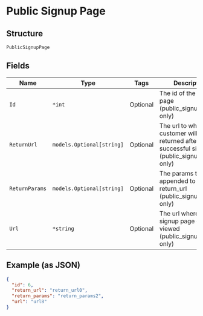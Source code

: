 
# Public Signup Page

## Structure

`PublicSignupPage`

## Fields

| Name | Type | Tags | Description |
|  --- | --- | --- | --- |
| `Id` | `*int` | Optional | The id of the signup page (public_signup_pages only) |
| `ReturnUrl` | `models.Optional[string]` | Optional | The url to which a customer will be returned after a successful signup (public_signup_pages only) |
| `ReturnParams` | `models.Optional[string]` | Optional | The params to be appended to the return_url (public_signup_pages only) |
| `Url` | `*string` | Optional | The url where the signup page can be viewed (public_signup_pages only) |

## Example (as JSON)

```json
{
  "id": 6,
  "return_url": "return_url0",
  "return_params": "return_params2",
  "url": "url8"
}
```


